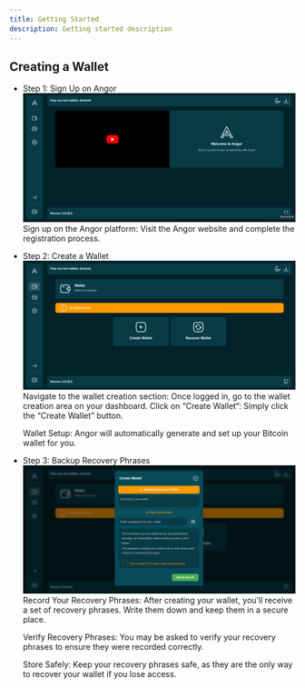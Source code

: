 ```yaml
---
title: Getting Started
description: Getting started description
---
```


## Creating a Wallet

* Step 1: Sign Up on Angor
![image info](./images/wallet1.png)
  Sign up on the Angor platform: Visit the Angor website and complete the registration process.

* Step 2: Create a Wallet
![image info](./images/wallet.png)
  Navigate to the wallet creation section: Once logged in, go to the wallet creation area on your dashboard.
  Click on “Create Wallet”: Simply click the “Create Wallet” button.

  Wallet Setup: Angor will automatically generate and set up your Bitcoin wallet for you.

* Step 3: Backup Recovery Phrases
![image info](./images/wallet2.png)
  Record Your Recovery Phrases: After creating your wallet, you'll receive a set of recovery phrases. Write them down and keep them in a secure place.

  Verify Recovery Phrases: You may be asked to verify your recovery phrases to ensure they were recorded correctly.

  Store Safely: Keep your recovery phrases safe, as they are the only way to recover your wallet if you lose access.

